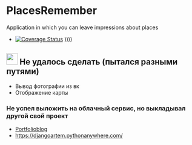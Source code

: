 # PlacesRemember
Application in which you can leave impressions about places
- [![Coverage Status](https://img.shields.io/badge/coverage-10%25-brightgreen.svg)](https://github.com/Yourplb/PlacesRemember) ))))
## <img src="https://media.giphy.com/media/WUlplcMpOCEmTGBtBW/giphy.gif" width="30px"> Не удалось сделать (пытался разными путями)

- Вывод фотографии из вк
- Отображение карты

### Не успел выложить на облачный сервис, но выкладывал другой свой проект
 - [Portfolioblog](http://github.com/Yourplb/PortfolioBlog)
 - https://djangoartem.pythonanywhere.com/

